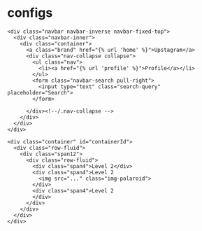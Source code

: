 configs
=======
<!DOCTYPE html>
<html lang="en">
  <head>
    <title>lol</title>
    <meta name="viewport" content="width=device-width, initial-scale=1.0">
    <!-- Bootstrap -->
    <link href="css/bootstrap.min.css" rel="stylesheet" media="screen">
    <link href="assets/css/bootstrap-responsive.css" rel="stylesheet">
  </head>

<body>

    <div class="navbar navbar-inverse navbar-fixed-top">
      <div class="navbar-inner">
        <div class="container">
          <a class="brand" href="{% url 'home' %}">Upstagram</a>
          <div class="nav-collapse collapse">
            <ul class="nav">
              <li><a href="{% url 'profile' %}">Profile</a></li>
            </ul>
            <form class="navbar-search pull-right">
              <input type="text" class="search-query" placeholder="Search">
            </form>

          </div><!--/.nav-collapse -->
        </div>
      </div>
    </div>

    <div class="container" id="containerId">
      <div class="row-fluid">
        <div class="span12">
          <div class="row-fluid">
            <div class="span4">Level 2</div>
            <div class="span4">Level 2
              <img src="..." class="img-polaroid">
            </div>
            <div class="span4">Level 2
            </div>
          </div>
        </div>
      </div>
    </div>

  <script src="http://code.jquery.com/jquery.js"></script>
  <script src="js/bootstrap.min.js"></script>
</body>
</html>
